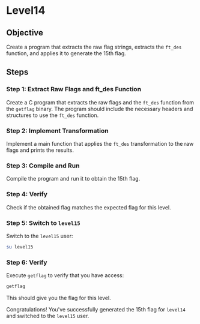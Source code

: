# Level14

## Objective
Create a program that extracts the raw flag strings, extracts the `ft_des` function, and applies it to generate the 15th flag.

## Steps

### Step 1: Extract Raw Flags and ft_des Function
Create a C program that extracts the raw flags and the `ft_des` function from the `getflag` binary. The program should include the necessary headers and structures to use the `ft_des` function.

### Step 2: Implement Transformation
Implement a main function that applies the `ft_des` transformation to the raw flags and prints the results.

### Step 3: Compile and Run
Compile the program and run it to obtain the 15th flag.

### Step 4: Verify
Check if the obtained flag matches the expected flag for this level.

### Step 5: Switch to `level15`
Switch to the `level15` user:

```bash
su level15
```

### Step 6: Verify
Execute `getflag` to verify that you have access:

```bash
getflag
```

This should give you the flag for this level.

Congratulations! You've successfully generated the 15th flag for `level14` and switched to the `level15` user.